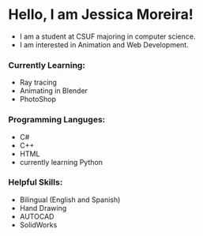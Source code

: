 # Hello, I am Jessica Moreira!
* I am a student at CSUF majoring in computer science. 
* I am interested in Animation and Web Development.

### Currently Learning: 
* Ray tracing
* Animating in Blender
* PhotoShop

### Programming Languges:
* C#
* C++
* HTML
* currently learning Python

### Helpful Skills:
* Bilingual (English and Spanish)
* Hand Drawing
* AUTOCAD
* SolidWorks 
